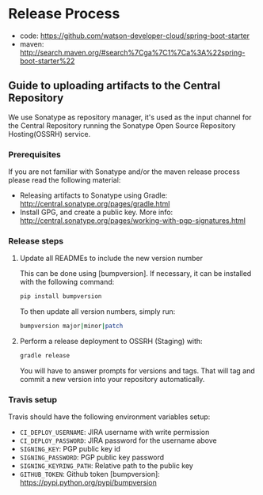 # Release Process

* code: https://github.com/watson-developer-cloud/spring-boot-starter
* maven: http://search.maven.org/#search%7Cga%7C1%7Ca%3A%22spring-boot-starter%22

## Guide to uploading artifacts to the Central Repository

We use Sonatype as repository manager, it's used as the input channel for the Central Repository running the Sonatype Open Source Repository Hosting(OSSRH) service.

### Prerequisites

If you are not familiar with Sonatype and/or the maven release process please read the following material:

* Releasing artifacts to Sonatype using Gradle: http://central.sonatype.org/pages/gradle.html
* Install GPG, and create a public key. More info: http://central.sonatype.org/pages/working-with-pgp-signatures.html

### Release steps

  1. Update all READMEs to include the new version number

     This can be done using [bumpversion]. If necessary, it can be installed with the following command:

     ```bash
     pip install bumpversion
     ```

     To then update all version numbers, simply run:

     ```bash
     bumpversion major|minor|patch
     ```

  1. Perform a release deployment to OSSRH (Staging) with:

     ```bash
     gradle release
     ```

     You will have to answer prompts for versions and tags. That will tag and commit a new version into your repository automatically.


### Travis setup

Travis should have the following environment variables setup:
 * `CI_DEPLOY_USERNAME`: JIRA username with write permission
 * `CI_DEPLOY_PASSWORD`: JIRA password for the username above
 * `SIGNING_KEY`: PGP public key id
 * `SIGNING_PASSWORD`: PGP public key password
 * `SIGNING_KEYRING_PATH`: Relative path to the public key
 * `GITHUB_TOKEN`: Github token
[bumpversion]: https://pypi.python.org/pypi/bumpversion